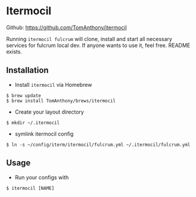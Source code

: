 # Itermocil

Github: https://github.com/TomAnthony/itermocil

Running `itermocil fulcrum` will clone, install and start all necessary services for fulcrum local dev. If anyone wants to use it, feel free. README exists.

## Installation
- Install `itermocil` via Homebrew

```
$ brew update
$ brew install TomAnthony/brews/itermocil
```

- Create your layout directory

`$ mkdir ~/.itermocil`

- symlink itermocil config

`$ ln -s ~/config/iterm/itermocil/fulcrum.yml ~/.itermocil/fulcrum.yml`

## Usage
- Run your configs with

`$ itermocil [NAME]`
